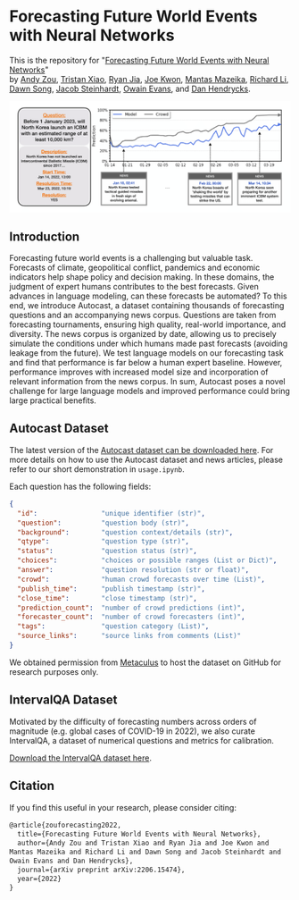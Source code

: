 
# Forecasting Future World Events with Neural Networks

This is the repository for "[Forecasting Future World Events with Neural Networks](http://arxiv.org/abs/2206.15474)"  
by [Andy Zou](https://andyzoujm.github.io/), [Tristan Xiao](https://www.linkedin.com/in/tristan-xiao/), [Ryan Jia](https://www.linkedin.com/in/ryanjia/), [Joe Kwon](joekwon.io), [Mantas Mazeika](https://www.linkedin.com/in/mmazeika/), [Richard Li](https://www.linkedin.com/in/lirichard23/), [Dawn Song](https://people.eecs.berkeley.edu/~dawnsong/), [Jacob Steinhardt](https://www.stat.berkeley.edu/~jsteinhardt/), [Owain Evans](https://owainevans.github.io/), and [Dan Hendrycks](https://danhendrycks.com/).

<img align="center" src="assets/splash.png" width="750">

## Introduction

Forecasting future world events is a challenging but valuable task. Forecasts of climate, geopolitical conflict, pandemics and economic indicators help shape policy and decision making. In these domains, the judgment of expert humans contributes to the best forecasts. Given advances in language modeling, can these forecasts be automated? To this end, we introduce Autocast, a dataset containing thousands of forecasting questions and an accompanying news corpus. Questions are taken from forecasting tournaments, ensuring high quality, real-world importance, and diversity. The news corpus is organized by date, allowing us to precisely simulate the conditions under which humans made past forecasts (avoiding leakage from the future). We test language models on our forecasting task and find that performance is far below a human expert baseline. However, performance improves with increased model size and incorporation of relevant information from the news corpus. In sum, Autocast poses a novel challenge for large language models and improved performance could bring large practical benefits.

## Autocast Dataset

The latest version of the [Autocast dataset can be downloaded here](https://people.eecs.berkeley.edu/~hendrycks/autocast.tar.gz). For more details on how to use the Autocast dataset and news articles, please refer to our short demonstration in `usage.ipynb`.

Each question has the following fields:
  ```json
  {
    "id":                "unique identifier (str)",
    "question":          "question body (str)",
    "background":        "question context/details (str)",
    "qtype":             "question type (str)",
    "status":            "question status (str)",
    "choices":           "choices or possible ranges (List or Dict)",
    "answer":            "question resolution (str or float)",
    "crowd":             "human crowd forecasts over time (List)",
    "publish_time":      "publish timestamp (str)",
    "close_time":        "close timestamp (str)",
    "prediction_count":  "number of crowd predictions (int)",
    "forecaster_count":  "number of crowd forecasters (int)",
    "tags":              "question category (List)",
    "source_links":      "source links from comments (List)"
  }
```

We obtained permission from [Metaculus](https://www.metaculus.com/) to host the dataset on GitHub for research purposes only.

## IntervalQA Dataset

Motivated by the difficulty of forecasting numbers across orders of magnitude (e.g. global cases of COVID-19 in 2022), we also curate IntervalQA, a dataset of numerical questions and metrics for calibration.

[Download the IntervalQA dataset here](https://people.eecs.berkeley.edu/~hendrycks/intervalqa.tar.gz).

## Citation

If you find this useful in your research, please consider citing:

    @article{zouforecasting2022,
      title={Forecasting Future World Events with Neural Networks},
      author={Andy Zou and Tristan Xiao and Ryan Jia and Joe Kwon and Mantas Mazeika and Richard Li and Dawn Song and Jacob Steinhardt and Owain Evans and Dan Hendrycks},
      journal={arXiv preprint arXiv:2206.15474},
      year={2022}
    }
